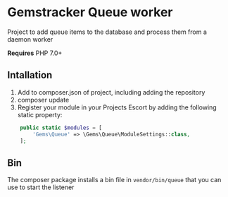 # Gemstracker Queue worker
Project to add queue items to the database and process them from a daemon worker

**Requires** PHP 7.0+

## Intallation
1. Add to composer.json of project, including adding the repository
2. composer update
3. Register your module in your Projects Escort by adding the following static property:
```PHP
    public static $modules = [
        'Gems\Queue' => \Gems\Queue\ModuleSettings::class,
    ];
```

## Bin
The composer package installs a bin file in ```vendor/bin/queue``` that you can use to start the listener

